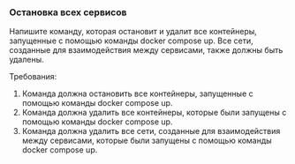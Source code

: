 
### Остановка всех сервисов

Напишите команду, которая остановит и удалит все контейнеры, запущенные с помощью команды docker compose up. Все сети, созданные для взаимодействия между сервисами, также должны быть удалены.

Требования:
1. Команда должна остановить все контейнеры, запущенные с помощью команды docker compose up. 
2. Команда должна удалить все контейнеры, которые были запущены с помощью команды docker compose up. 
3. Команда должна удалить все сети, созданные для взаимодействия между сервисами, которые были запущены с помощью команды docker compose up.